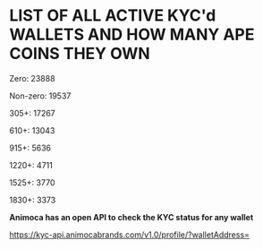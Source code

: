 # LIST OF ALL ACTIVE KYC'd WALLETS AND HOW MANY APE COINS THEY OWN

Zero: 23888

Non-zero: 19537

305+: 17267

610+: 13043

915+: 5636

1220+: 4711

1525+: 3770

1830+: 3373

**Animoca has an open API to check the KYC status for any wallet**

https://kyc-api.animocabrands.com/v1.0/profile/?walletAddress=